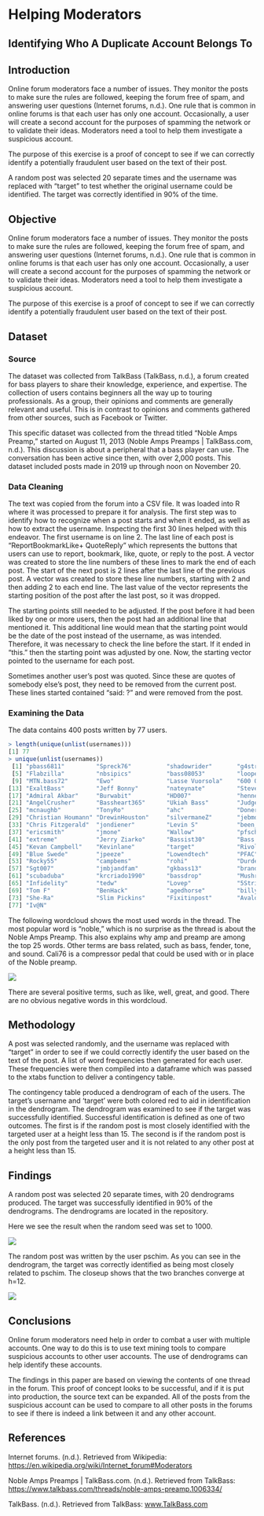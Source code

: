 # Helping Moderators
## Identifying Who A Duplicate Account Belongs To

## Introduction

Online forum moderators face a number of issues. They monitor the posts to make sure the rules are followed, keeping the forum free of spam, and answering user questions (Internet forums, n.d.). One rule that is common in online forums is that each user has only one account. Occasionally, a user will create a second account for the purposes of spamming the network or to validate their ideas. Moderators need a tool to help them investigate a suspicious account.

The purpose of this exercise is a proof of concept to see if we can correctly identify a potentially fraudulent user based on the text of their post.

A random post was selected 20 separate times and the username was replaced with “target” to test whether the original username could be identified. The target was correctly identified in 90% of the time.

## Objective

Online forum moderators face a number of issues. They monitor the posts to make sure the rules are followed, keeping the forum free of spam, and answering user questions (Internet forums, n.d.). One rule that is common in online forums is that each user has only one account. Occasionally, a user will create a second account for the purposes of spamming the network or to validate their ideas. Moderators need a tool to help them investigate a suspicious account.

The purpose of this exercise is a proof of concept to see if we can correctly identify a potentially fraudulent user based on the text of their post.

## Dataset
### Source

The dataset was collected from TalkBass (TalkBass, n.d.), a forum created for bass players to share their knowledge, experience, and expertise. The collection of users contains beginners all the way up to touring professionals. As a group, their opinions and comments are generally relevant and useful. This is in contrast to opinions and comments gathered from other sources, such as Facebook or Twitter. 

This specific dataset was collected from the thread titled “Noble Amps Preamp,” started on August 11, 2013 (Noble Amps Preamps | TalkBass.com, n.d.). This discussion is about a peripheral that a bass player can use. The conversation has been active since then, with over 2,000 posts. This dataset included posts made in 2019 up through noon on November 20. 

### Data Cleaning

The text was copied from the forum into a CSV file. It was loaded into R where it was processed to prepare it for analysis. 
The first step was to identify how to recognize when a post starts and when it ended, as well as how to extract the username. Inspecting the first 30 lines helped with this endeavor. The first username is on line 2. The last line of each post is “ReportBookmarkLike+ QuoteReply” which represents the buttons that users can use to report, bookmark, like, quote, or reply to the post. A vector was created to store the line numbers of these lines to mark the end of each post. The start of the next post is 2 lines after the last line of the previous post. A vector was created to store these line numbers, starting with 2 and then adding 2 to each end line. The last value of the vector represents the starting position of the post after the last post, so it was dropped.

The starting points still needed to be adjusted. If the post before it had been liked by one or more users, then the post had an additional line that mentioned it. This additional line would mean that the starting point would be the date of the post instead of the username, as was intended. Therefore, it was necessary to check the line before the start. If it ended in “this.”  then the starting point was adjusted by one. Now, the starting vector pointed to the username for each post.

Sometimes another user’s post was quoted. Since these are quotes of somebody else’s post, they need to be removed from the current post. These lines started contained “said: ?” and were removed from the post.

### Examining the Data

The data contains 400 posts written by 77 users.

```r
> length(unique(unlist(usernames)))
[1] 77
> unique(unlist(usernames))
 [1] "pbass6811"         "Spreck76"          "shadowrider"       "g4string"         
 [5] "Flabzilla"         "nbsipics"          "bass08053"         "loopee"           
 [9] "MTN.bass72"        "Ewo"               "Lasse Vuorsola"    "600 Ohms"         
[13] "ExaltBass"         "Jeff Bonny"        "nateynate"         "SteveC"           
[17] "Admiral Akbar"     "Burwabit"          "HD007"             "hennessybass"     
[21] "AngelCrusher"      "Bassheart365"      "Ukiah Bass"        "Judge Nickels"    
[25] "mcnaughb"          "TonyRo"            "ahc"               "Doner Designs"    
[29] "Christian Houmann" "DrewinHouston"     "silvermaneZ"       "jebmd"            
[33] "Chris Fitzgerald"  "jondiener"         "Levin S"           "been_effected"    
[37] "ericsmith"         "jmone"             "Wallow"            "pfschim"          
[41] "extreme"           "Jerry Ziarko"      "Bassist30"         "Bass Boy"         
[45] "Kevan Campbell"    "Kevinlane"         "target"            "Rivoli"           
[49] "Blue Swede"        "jpeeze"            "Lowendtech"        "PFAC"             
[53] "Rocky55"           "campbems"          "rohi"              "Durden26"         
[57] "Sgt007"            "jmbjandfam"        "gkbass13"          "brandinstroy"     
[61] "scubaduba"         "krcriado1990"      "bassdrop"          "Mushroo"          
[65] "Infidelity"        "tedw"              "Lovep"             "5StringPocket"    
[69] "Tom F"             "BenHack"           "agedhorse"         "billyofcourse"    
[73] "She-Ra"            "Slim Pickins"      "Fixitinpost"       "Avalon5"          
[77] "Iv@N"     

```
The following wordcloud shows the most used words in the thread. The most popular word is “noble,” which is no surprise as the thread is about the Noble Amps Preamp. This also explains why amp and preamp are among the top 25 words. Other terms are bass related, such as bass, fender, tone, and sound. Cali76 is a compressor pedal that could be used with or in place of the Noble preamp. 

![](/images/wordcloud.png)

There are several positive terms, such as like, well, great, and good. There are no obvious negative words in this wordcloud.

## Methodology

A post was selected randomly, and the username was replaced with “target” in order to see if we could correctly identify the user based on the text of the post. A list of word frequencies then generated for each user. These frequencies were then compiled into a dataframe which was passed to the xtabs function to deliver a contingency table. 

The contingency table produced a dendrogram of each of the users. The target’s username and ‘target’ were both colored red to aid in identification in the dendrogram. The dendrogram was examined to see if the target was successfully identified. Successful identification is defined as one of two outcomes. The first is if the random post is most closely identified with the targeted user at a height less than 15. The second is if the random post is the only post from the targeted user and it is not related to any other post at a height less than 15. 

## Findings

A random post was selected 20 separate times, with 20 dendrograms produced. The target was successfully identified in 90% of the dendrograms. The dendrograms are located in the repository.

Here we see the result when the random seed was set to 1000.

![](/images/dendat1000.png)

The random post was written by the user pschim. As you can see in the dendrogram, the target was correctly identified as being most closely related to pschim. The closeup shows that the two branches converge at h=12. 

![](/images/closeup.png)

## Conclusions

Online forum moderators need help in order to combat a user with multiple accounts. One way to do this is to use text mining tools to compare suspicious accounts to other user accounts. The use of dendrograms can help identify these accounts.

The findings in this paper are based on viewing the contents of one thread in the forum. This proof of concept looks to be successful, and if it is put into production, the source text can be expanded. All of the posts from the suspicious account can be used to compare to all other posts in the forums to see if there is indeed a link between it and any other account.

## References

Internet forums. (n.d.). Retrieved from Wikipedia: https://en.wikipedia.org/wiki/Internet_forum#Moderators

Noble Amps Preamps | TalkBass.com. (n.d.). Retrieved from TalkBass: https://www.talkbass.com/threads/noble-amps-preamp.1006334/

TalkBass. (n.d.). Retrieved from TalkBass: www.TalkBass.com
